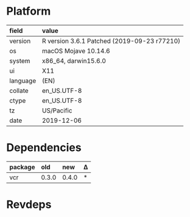 # Platform

|field    |value                                       |
|:--------|:-------------------------------------------|
|version  |R version 3.6.1 Patched (2019-09-23 r77210) |
|os       |macOS Mojave 10.14.6                        |
|system   |x86_64, darwin15.6.0                        |
|ui       |X11                                         |
|language |(EN)                                        |
|collate  |en_US.UTF-8                                 |
|ctype    |en_US.UTF-8                                 |
|tz       |US/Pacific                                  |
|date     |2019-12-06                                  |

# Dependencies

|package |old   |new   |Δ  |
|:-------|:-----|:-----|:--|
|vcr     |0.3.0 |0.4.0 |*  |

# Revdeps

